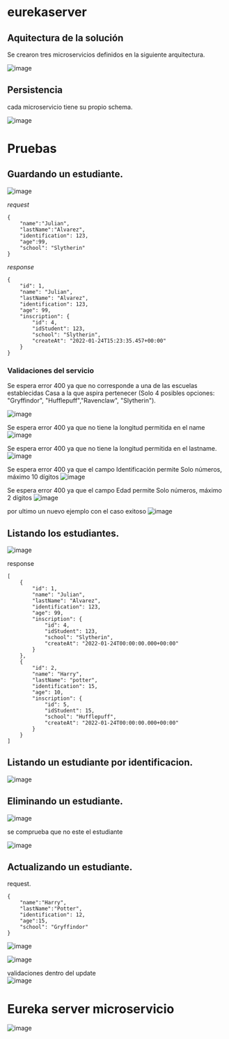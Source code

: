 # eurekaserver


## Aquitectura de la solución

Se crearon tres microservicios definidos en la siguiente arquitectura.

![image](https://user-images.githubusercontent.com/31891276/150810041-f20217f4-bf37-45b7-9e62-063f895edfe0.png)


## Persistencia

cada microservicio tiene su propio schema.

![image](https://user-images.githubusercontent.com/31891276/150811023-77373d85-5750-41ee-af26-ba3edd65ae09.png)


# Pruebas

## Guardando un estudiante.

![image](https://user-images.githubusercontent.com/31891276/150811808-e483d721-cb1a-40ad-8389-4f97327d7ca0.png)


*request*

    {
        "name":"Julian",
        "lastName":"Alvarez",
        "identification": 123,
        "age":99,
        "school": "Slytherin"
    }
    
*response*    

    {
        "id": 1,
        "name": "Julian",
        "lastName": "Alvarez",
        "identification": 123,
        "age": 99,
        "inscription": {
            "id": 4,
            "idStudent": 123,
            "school": "Slytherin",
            "createAt": "2022-01-24T15:23:35.457+00:00"
        }
    }

### Validaciones del servicio

Se espera error 400 ya que no corresponde a una de las escuelas establecidas
Casa a la que aspira pertenecer (Solo 4 posibles opciones: "Gryffindor", "Hufflepuff","Ravenclaw", "Slytherin").

![image](https://user-images.githubusercontent.com/31891276/150812620-7143a1d0-f243-407a-af42-7c7b14d608ef.png)

Se espera error 400 ya que no tiene la longitud permitida en el name
![image](https://user-images.githubusercontent.com/31891276/150813010-6f5c07d4-09ab-4450-8505-4730575854b5.png)


Se espera error 400 ya que no tiene la longitud permitida en el lastname.
![image](https://user-images.githubusercontent.com/31891276/150813227-83a57c09-8b01-4975-901b-b809d0ff39d0.png)


Se espera error 400 ya que el campo Identificación  permite Solo números, máximo 10 dígitos
![image](https://user-images.githubusercontent.com/31891276/150813548-985be36b-b772-46a6-83a2-efc3d0c3c015.png)

Se espera error 400 ya que el campo Edad  permite  Solo números, máximo 2 dígitos
![image](https://user-images.githubusercontent.com/31891276/150813848-fe61f9b5-d910-4fc5-8ba9-eaf5f5f600ec.png)


por ultimo un nuevo ejemplo con el caso exitoso
![image](https://user-images.githubusercontent.com/31891276/150814006-3adbd294-ce8d-46cd-9f6d-ca40826861bb.png)



## Listando los estudiantes.

![image](https://user-images.githubusercontent.com/31891276/150814364-ee7a7234-f7b9-4802-827e-abc000e84305.png)


response

    [
        {
            "id": 1,
            "name": "Julian",
            "lastName": "Alvarez",
            "identification": 123,
            "age": 99,
            "inscription": {
                "id": 4,
                "idStudent": 123,
                "school": "Slytherin",
                "createAt": "2022-01-24T00:00:00.000+00:00"
            }
        },
        {
            "id": 2,
            "name": "Harry",
            "lastName": "potter",
            "identification": 15,
            "age": 10,
            "inscription": {
                "id": 5,
                "idStudent": 15,
                "school": "Hufflepuff",
                "createAt": "2022-01-24T00:00:00.000+00:00"
            }
        }
    ]

## Listando un estudiante por identificacion.

![image](https://user-images.githubusercontent.com/31891276/150814644-ccea7e27-f874-42cd-8b8b-654bc146bdb3.png)

## Eliminando un estudiante.

![image](https://user-images.githubusercontent.com/31891276/150814914-f918aec5-a06d-441b-a8ea-4b4a10768456.png)

se comprueba que no este el estudiante 

![image](https://user-images.githubusercontent.com/31891276/150814989-ce08442c-4771-4e94-9e9a-818b6b8719ea.png)

## Actualizando un estudiante.

request. 

    {
        "name":"Harry",
        "lastName":"Potter",
        "identification": 12,
        "age":15,
        "school": "Gryffindor"
    }

![image](https://user-images.githubusercontent.com/31891276/150815403-19c93872-f687-4d69-8433-cef3f7c1ded5.png)

![image](https://user-images.githubusercontent.com/31891276/150815623-f56e01ac-e99c-44ef-907c-e762899bc8e0.png)


validaciones dentro del update  
![image](https://user-images.githubusercontent.com/31891276/150815585-24915d4b-a96a-47d3-a6ca-ae0364d38c3b.png)


# Eureka server microservicio

![image](https://user-images.githubusercontent.com/31891276/150816489-5de4a307-0ef0-474d-9612-960d820aac65.png)

